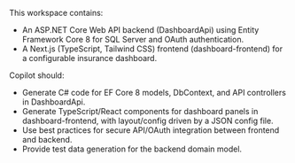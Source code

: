 <!-- Use this file to provide workspace-specific custom instructions to Copilot. For more details, visit https://code.visualstudio.com/docs/copilot/copilot-customization#_use-a-githubcopilotinstructionsmd-file -->

This workspace contains:
- An ASP.NET Core Web API backend (DashboardApi) using Entity Framework Core 8 for SQL Server and OAuth authentication.
- A Next.js (TypeScript, Tailwind CSS) frontend (dashboard-frontend) for a configurable insurance dashboard.

Copilot should:
- Generate C# code for EF Core 8 models, DbContext, and API controllers in DashboardApi.
- Generate TypeScript/React components for dashboard panels in dashboard-frontend, with layout/config driven by a JSON config file.
- Use best practices for secure API/OAuth integration between frontend and backend.
- Provide test data generation for the backend domain model.
